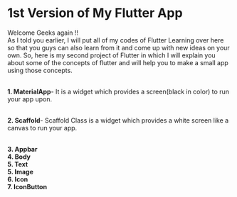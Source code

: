 # 1st Version of My Flutter App
  Welcome Geeks again !! 
  <br>As I told you earlier, I will put all of my codes of Flutter Learning over here so that you guys can also learn from it and come up with new ideas on your own. So, here is         my second project of Flutter in which I will explain you about some of the concepts of flutter and will help you to make a small app using those concepts.  
  
<br><b>1. MaterialApp</b>- It is a widget which provides a screen(black in color) to run your app upon.

<br><b>2. Scaffold</b>- Scaffold Class is a widget which provides a white screen like a canvas to run your app.

<br><b>3. Appbar</b>
<br><b>4. Body</b>
<br><b>5. Text</b>
<br><b>5. Image</b>
<br><b>6. Icon</b>
<br><b>7. IconButton</b>


